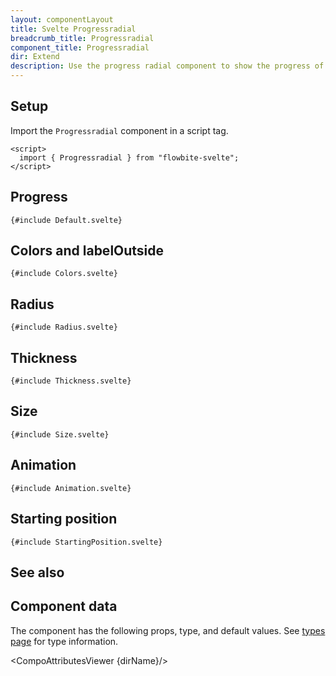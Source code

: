```yaml
---
layout: componentLayout
title: Svelte Progressradial
breadcrumb_title: Progressradial
component_title: Progressradial
dir: Extend
description: Use the progress radial component to show the progress of a process.
---
```


<script>
  import {  TableProp, TableDefaultRow, CompoAttributesViewer, Seealso } from '../../utils'
  import { P, A } from '$lib'
  const dirName = "progress"
  const relatedLinks = ['/docs/components/progress','/docs/extend/progressradial' ]
</script>

## Setup

Import the `Progressradial` component in a script tag.

```svelte example hideOutput
<script>
  import { Progressradial } from "flowbite-svelte";
</script>
```

## Progress

```svelte example class="grid grid-cols-2 sm:grid-cols-4"
{#include Default.svelte}
```

## Colors and labelOutside

```svelte example class="grid grid-cols-2 sm:grid-cols-4"
{#include Colors.svelte}
```

## Radius

```svelte example class="grid grid-cols-2 sm:grid-cols-4"
{#include Radius.svelte}
```

## Thickness

```svelte example class="grid grid-cols-2 sm:grid-cols-4"
{#include Thickness.svelte}
```

## Size

```svelte example class="grid grid-cols-2 sm:grid-cols-4"
{#include Size.svelte}
```

## Animation

```svelte example class="grid grid-cols-1"
{#include Animation.svelte}
```

## Starting position

```svelte example class="grid grid-cols-2 sm:grid-cols-4"
{#include StartingPosition.svelte}
```

## See also

<Seealso links={relatedLinks} />

## Component data

The component has the following props, type, and default values. See [types page](/docs/pages/typescript) for type information.

<CompoAttributesViewer {dirName}/>
